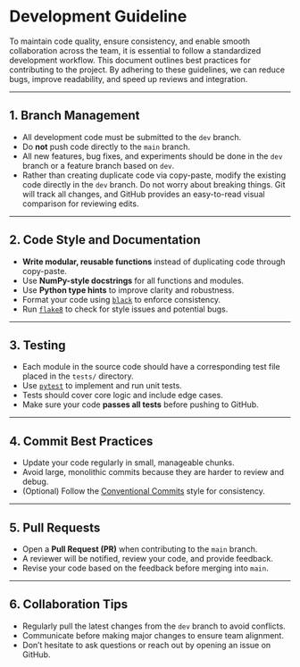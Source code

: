 # Development Guideline

To maintain code quality, ensure consistency, and enable smooth collaboration across the team, it is essential to follow a standardized development workflow. This document outlines best practices for contributing to the project. By adhering to these guidelines, we can reduce bugs, improve readability, and speed up reviews and integration.

---

## 1. Branch Management

- All development code must be submitted to the `dev` branch.
- Do **not** push code directly to the `main` branch.
- All new features, bug fixes, and experiments should be done in the `dev` branch or a feature branch based on `dev`.
- Rather than creating duplicate code via copy-paste, modify the existing code directly in the `dev` branch. Do not worry about breaking things. Git will track all changes, and GitHub provides an easy-to-read visual comparison for reviewing edits.

---

## 2. Code Style and Documentation

- **Write modular, reusable functions** instead of duplicating code through copy-paste.
- Use **NumPy-style docstrings** for all functions and modules.
- Use **Python type hints** to improve clarity and robustness.
- Format your code using [`black`](https://github.com/psf/black) to enforce consistency.
- Run [`flake8`](https://flake8.pycqa.org/) to check for style issues and potential bugs.

---

## 3. Testing

- Each module in the source code should have a corresponding test file placed in the `tests/` directory.
- Use [`pytest`](https://docs.pytest.org/) to implement and run unit tests.
- Tests should cover core logic and include edge cases.
- Make sure your code **passes all tests** before pushing to GitHub.

---

## 4. Commit Best Practices

- Update your code regularly in small, manageable chunks.
- Avoid large, monolithic commits because they are harder to review and debug.
- (Optional) Follow the [Conventional Commits](https://www.conventionalcommits.org/) style for consistency.

---

## 5. Pull Requests

- Open a **Pull Request (PR)** when contributing to the `main` branch.
- A reviewer will be notified, review your code, and provide feedback.
- Revise your code based on the feedback before merging into `main`.

---

## 6. Collaboration Tips

- Regularly pull the latest changes from the `dev` branch to avoid conflicts.
- Communicate before making major changes to ensure team alignment.
- Don’t hesitate to ask questions or reach out by opening an issue on GitHub.

